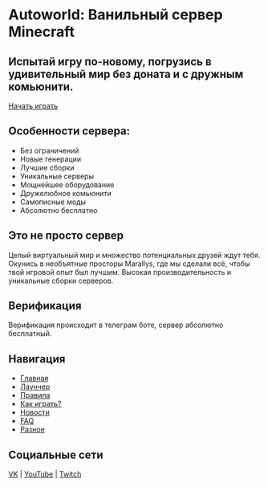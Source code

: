 # Autoworld: Ванильный сервер Minecraft

## Испытай игру по-новому, погрузись в удивительный мир без доната и с дружным комьюнити.

[Начать играть](#)

## Особенности сервера:
- Без ограничений
- Новые генерации
- Лучшие сборки
- Уникальные серверы
- Мощнейшее оборудование
- Дружелюбное комьюнити
- Самописные моды
- Абсолютно бесплатно

## Это не просто сервер

Целый виртуальный мир и множество потенциальных друзей ждут тебя. Окунись в необъятные просторы Marallys, где мы сделали всё, чтобы твой игровой опыт был лучшим. Высокая производительность и уникальные сборки серверов.

## Верификация

Верификация происходит в телеграм боте, сервер абсолютно бесплатный.

## Навигация
- [Главная](#)
- [Лаунчер](#)
- [Правила](#)
- [Как играть?](#)
- [Новости](#)
- [FAQ](#)
- [Разное](#)

## Социальные сети
[VK](#) | [YouTube](#) | [Twitch](#)

